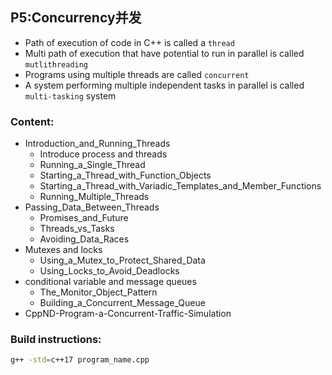 ## P5:Concurrency并发

- Path of execution of code in C++ is called a `thread`
- Multi path of execution that have potential to run in parallel is called `mutlithreading`
- Programs using multiple threads are called `concurrent`
- A system performing multiple independent tasks in parallel is called `multi-tasking` system

### Content:
- Introduction_and_Running_Threads
    - Introduce process and threads
    - Running_a_Single_Thread
    - Starting_a_Thread_with_Function_Objects
    - Starting_a_Thread_with_Variadic_Templates_and_Member_Functions
    - Running_Multiple_Threads
- Passing_Data_Between_Threads
    - Promises_and_Future
    - Threads_vs_Tasks
    - Avoiding_Data_Races
- Mutexes and locks
    - Using_a_Mutex_to_Protect_Shared_Data
    - Using_Locks_to_Avoid_Deadlocks
- conditional variable and message queues
    - The_Monitor_Object_Pattern
    - Building_a_Concurrent_Message_Queue
- CppND-Program-a-Concurrent-Traffic-Simulation

### Build instructions:
```bash
g++ -std=c++17 program_name.cpp
```
